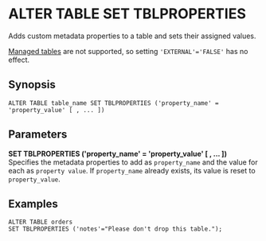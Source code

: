 # ALTER TABLE SET TBLPROPERTIES<a name="alter-table-set-tblproperties"></a>

Adds custom metadata properties to a table and sets their assigned values\.

[Managed tables](https://cwiki.apache.org/confluence/display/Hive/LanguageManual+DDL#LanguageManualDDL-ManagedandExternalTables) are not supported, so setting `'EXTERNAL'='FALSE'` has no effect\.

## Synopsis<a name="synopsis"></a>

```
ALTER TABLE table_name SET TBLPROPERTIES ('property_name' = 'property_value' [ , ... ])
```

## Parameters<a name="parameters"></a>

**SET TBLPROPERTIES \('property\_name' = 'property\_value' \[ , \.\.\. \]\)**  
Specifies the metadata properties to add as `property_name` and the value for each as `property value`\. If `property_name` already exists, its value is reset to `property_value`\.

## Examples<a name="examples"></a>

```
ALTER TABLE orders 
SET TBLPROPERTIES ('notes'="Please don't drop this table.");
```